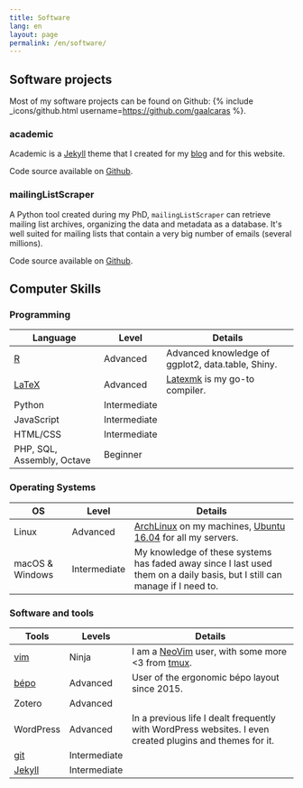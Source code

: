 ```yaml
---
title: Software
lang: en
layout: page
permalink: /en/software/
---
```


## Software projects

Most of my software projects can be found on Github: {% include _icons/github.html username=https://github.com/gaalcaras %}.

### academic

Academic is a [Jekyll](http://jekyllrb.com/) theme that I created for my [blog](https://sociologs.com) and for this website.

Code source available on [Github](https://github.com/gaalcaras/academic/).

### mailingListScraper

A Python tool created during my PhD, `mailingListScraper` can retrieve mailing list archives, organizing the data and metadata as a database.
It's well suited for mailing lists that contain a very big number of emails (several millions).

Code source available on [Github](https://github.com/gaalcaras/mailingListScraper/).

## Computer Skills

### Programming

| Language                               | Level        | Details                                                                              |
| --------                               | ---------    | ---------                                                                            |
| [R](http://cran.r-project.org/)        | Advanced     | Advanced knowledge of ggplot2, data.table, Shiny.                                    |
| [LaTeX](http://www.latex-project.org/) | Advanced     | [Latexmk](http://personal.psu.edu/jcc8//software/latexmk-jcc/) is my go-to compiler. |
| Python                                 | Intermediate |                                                                                      |
| JavaScript                             | Intermediate |                                                                                      |
| HTML/CSS                               | Intermediate |                                                                                      |
| PHP, SQL, Assembly, Octave             | Beginner     |                                                                                      |

### Operating Systems


| OS              | Level        | Details                                                                                                                    |
| --------        | ---------    | ---------                                                                                                                  |
| Linux           | Advanced     | [ArchLinux](https://www.archlinux.org/) on my machines, [Ubuntu 16.04](https://www.ubuntu.com/) for all my servers.        |
| macOS & Windows | Intermediate | My knowledge of these systems has faded away since I last used them on a daily basis, but I still can manage if I need to. |

### Software and tools

| Tools                               | Levels       | Details                                                                                                  |
| --------                            | ---------    | ---------                                                                                                |
| [vim](http://www.vim.org/)          | Ninja        | I am a [NeoVim](https://neovim.io/) user, with some more <3 from [tmux](https://tmux.github.io/).        |
| [bépo](http://bepo.fr/wiki/Accueil) | Advanced     | User of the ergonomic bépo layout since 2015.                                                            |
| Zotero                              | Advanced     |                                                                                                          |
| WordPress                           | Advanced     | In a previous life I dealt frequently with WordPress websites. I even created plugins and themes for it. |
| [git](https://git-scm.com/)         | Intermediate |                                                                                                          |
| [Jekyll](http://jekyllrb.com/)      | Intermediate |                                                                                                          |
